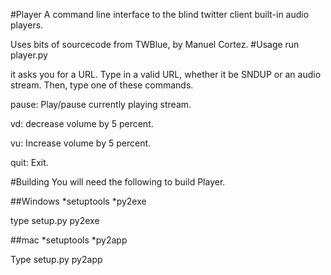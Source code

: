 #Player
A command line interface to the blind twitter client built-in audio players.

Uses bits of sourcecode from TWBlue, by Manuel Cortez.
#Usage
run player.py

it asks you for a URL. Type in a valid URL, whether it be SNDUP or an audio stream.
Then, type one of these commands.

pause: Play/pause currently playing stream.

vd: decrease volume by 5 percent.

vu: Increase volume by 5 percent.

quit: Exit.

#Building
You will need the following to build Player.

##Windows
*setuptools
*py2exe

type setup.py py2exe

##mac
*setuptools
*py2app

Type setup.py py2app
